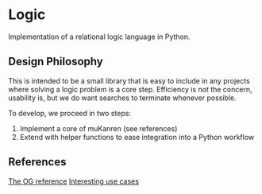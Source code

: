 # Logic

Implementation of a relational logic language in Python.

## Design Philosophy

This is intended to be a small library that is easy to include in any projects where solving a logic problem is a core step. Efficiency is *not* the concern, usability is, but we do want searches to terminate whenever possible.

To develop, we proceed in two steps:

1. Implement a core of muKanren (see references)
2. Extend with helper functions to ease integration into a Python workflow

## References

[The OG reference](http://webyrd.net/scheme-2013/papers/HemannMuKanren2013.pdf)
[Interesting use cases](https://www.cs.tufts.edu/~nr/cs257/archive/william-byrd/kanren-solving-pearl.pdf)
